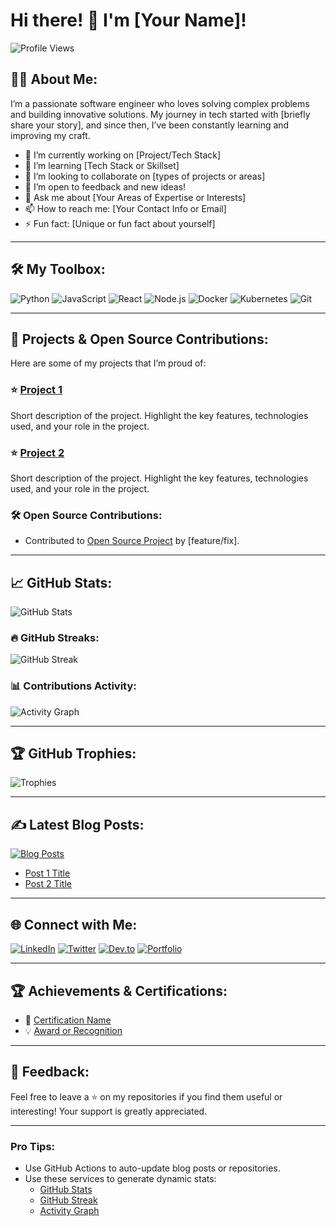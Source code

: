 # Hi there! 👋 I'm [Your Name]!

![Profile Views](https://komarev.com/ghpvc/?username=your-username&label=PROFILE+VIEWS&style=flat-square&color=blue)

## 👨‍💻 About Me:
I’m a passionate software engineer who loves solving complex problems and building innovative solutions. My journey in tech started with [briefly share your story], and since then, I’ve been constantly learning and improving my craft.

- 🔭 I’m currently working on [Project/Tech Stack]
- 🌱 I’m learning [Tech Stack or Skillset]
- 👯 I’m looking to collaborate on [types of projects or areas]
- 🤔 I’m open to feedback and new ideas!
- 💬 Ask me about [Your Areas of Expertise or Interests]
- 📫 How to reach me: [Your Contact Info or Email]
- ⚡ Fun fact: [Unique or fun fact about yourself]

---

## 🛠️ My Toolbox:
![Python](https://img.shields.io/badge/-Python-05122A?style=flat&logo=python)
![JavaScript](https://img.shields.io/badge/-JavaScript-05122A?style=flat&logo=javascript)
![React](https://img.shields.io/badge/-React-05122A?style=flat&logo=react)
![Node.js](https://img.shields.io/badge/-Node.js-05122A?style=flat&logo=node.js)
![Docker](https://img.shields.io/badge/-Docker-05122A?style=flat&logo=docker)
![Kubernetes](https://img.shields.io/badge/-Kubernetes-05122A?style=flat&logo=kubernetes)
![Git](https://img.shields.io/badge/-Git-05122A?style=flat&logo=git)

---

## 🚀 Projects & Open Source Contributions:
Here are some of my projects that I’m proud of:

### ⭐ [Project 1](https://github.com/your-username/project1)
Short description of the project. Highlight the key features, technologies used, and your role in the project.

### ⭐ [Project 2](https://github.com/your-username/project2)
Short description of the project. Highlight the key features, technologies used, and your role in the project.

### 🛠 Open Source Contributions:
- Contributed to [Open Source Project](https://github.com/example/project) by [feature/fix].

---

## 📈 GitHub Stats:

![GitHub Stats](https://github-readme-stats.vercel.app/api?username=your-username&show_icons=true&count_private=true&hide=stars&theme=radical)

### 🔥 GitHub Streaks:

![GitHub Streak](https://github-readme-streak-stats.herokuapp.com/?user=your-username&theme=radical)

### 📊 Contributions Activity:

![Activity Graph](https://github-readme-activity-graph.cyclic.app/graph?username=your-username&theme=dracula&bg_color=000000&color=FF6D00&line=FF6D00&point=FFFFFF&area=true)

---

## 🏆 GitHub Trophies:

![Trophies](https://github-profile-trophy.vercel.app/?username=your-username&theme=radical&column=7)

---

## ✍️ Latest Blog Posts:
[![Blog Posts](https://img.shields.io/badge/-My%20Blog-05122A?style=flat&logo=readme)](https://your-blog-url.com)

<!-- BLOG-POST-LIST:START -->
- [Post 1 Title](https://your-blog-url.com/post1)
- [Post 2 Title](https://your-blog-url.com/post2)
<!-- BLOG-POST-LIST:END -->

---

## 🌐 Connect with Me:
[![LinkedIn](https://img.shields.io/badge/-LinkedIn-05122A?style=flat&logo=linkedin)](https://www.linkedin.com/in/your-profile)
[![Twitter](https://img.shields.io/badge/-Twitter-05122A?style=flat&logo=twitter)](https://twitter.com/your-handle)
[![Dev.to](https://img.shields.io/badge/-Dev.to-05122A?style=flat&logo=dev.to)](https://dev.to/your-profile)
[![Portfolio](https://img.shields.io/badge/-Portfolio-05122A?style=flat&logo=firefox)](https://your-portfolio.com)

---

## 🏆 Achievements & Certifications:
- 🏅 [Certification Name](https://cert-link.com)
- 💡 [Award or Recognition](https://award-link.com)

---

## 💬 Feedback:
Feel free to leave a ⭐️ on my repositories if you find them useful or interesting! Your support is greatly appreciated.

---

### Pro Tips:
- Use GitHub Actions to auto-update blog posts or repositories.
- Use these services to generate dynamic stats:
  - [GitHub Stats](https://github.com/anuraghazra/github-readme-stats)
  - [GitHub Streak](https://github.com/DenverCoder1/github-readme-streak-stats)
  - [Activity Graph](https://github.com/Ashutosh00710/github-readme-activity-graph)
